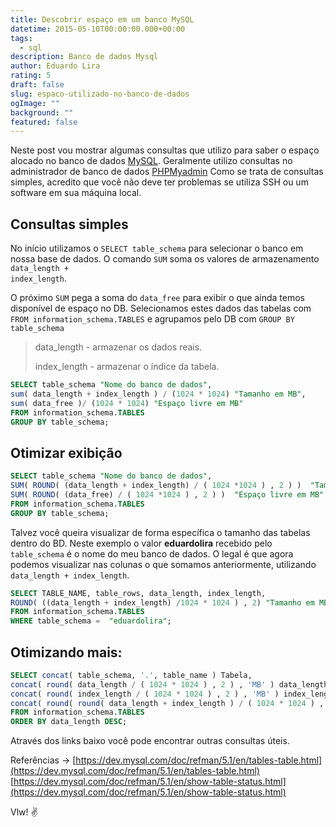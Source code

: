 ```yaml
---
title: Descobrir espaço em um banco MySQL
datetime: 2015-05-10T00:00:00.000+00:00
tags:
  - sql
description: Banco de dados Mysql
author: Eduardo Lira
rating: 5
draft: false
slug: espaco-utilizado-no-banco-de-dados
ogImage: ""
background: ""
featured: false
---
```


Neste post vou mostrar algumas consultas que utilizo para saber o espaço alocado no banco de dados [MySQL][mysql].
Geralmente utilizo consultas no administrador de banco de dados [PHPMyadmin][phpmyadmin]
Como se trata de consultas simples, acredito que você não deve ter problemas se utiliza SSH ou um software em sua máquina local.

## Consultas simples

No início utilizamos o <code>SELECT table_schema</code> para selecionar o banco em nossa base de dados.
O comando <code>SUM</code> soma os valores de armazenamento <code>data_length + index_length</code>.

O próximo <code>SUM</code> pega a soma do <code>data_free</code> para exibir o que ainda temos disponível de espaço no DB.
Selecionamos estes dados das tabelas com <code>FROM information_schema.TABLES</code> e agrupamos pelo DB com <code>GROUP BY table_schema</code>

> data_length - armazenar os dados reais.
>
> index_length - armazenar o índice da tabela.

```sql
SELECT table_schema "Nome do banco de dados",
sum( data_length + index_length ) / (1024 * 1024) "Tamanho em MB",
sum( data_free )/ (1024 * 1024) "Espaço livre em MB"
FROM information_schema.TABLES
GROUP BY table_schema;
```

## Otimizar exibição

```sql
SELECT table_schema "Nome do banco de dados",
SUM( ROUND( (data_length + index_length) / ( 1024 *1024 ) , 2 ) )  "Tamanho em MB",
SUM( ROUND( (data_free) / ( 1024 *1024 ) , 2 ) )  "Espaço livre em MB"
FROM information_schema.TABLES
GROUP BY table_schema;
```

Talvez você queira visualizar de forma específica o tamanho das tabelas dentro do BD.
Neste exemplo o valor **eduardolira** recebido pelo <code>table_schema</code> é o nome do meu banco de dados.
O legal é que agora podemos visualizar nas colunas o que somamos anteriormente, utilizando <code>data_length + index_length</code>.

```sql
SELECT TABLE_NAME, table_rows, data_length, index_length,
ROUND( ((data_length + index_length) /1024 * 1024 ) , 2) "Tamanho em MB"
FROM information_schema.TABLES
WHERE table_schema =  "eduardolira";
```

## Otimizando mais:

```sql
SELECT concat( table_schema, '.', table_name ) Tabela,
concat( round( data_length / ( 1024 * 1024 ) , 2 ) , 'MB' ) data_length,
concat( round( index_length / ( 1024 * 1024 ) , 2 ) , 'MB' ) index_length,
concat( round( round( data_length + index_length ) / ( 1024 * 1024 ) , 2 ) , 'MB' ) Total
FROM information_schema.TABLES
ORDER BY data_length DESC;
```

Através dos links baixo você pode encontrar outras consultas úteis.

Referências ->
[https://dev.mysql.com/doc/refman/5.1/en/tables-table.html](https://dev.mysql.com/doc/refman/5.1/en/tables-table.html)
[https://dev.mysql.com/doc/refman/5.1/en/show-table-status.html](https://dev.mysql.com/doc/refman/5.1/en/show-table-status.html)

Vlw! :v:

[mysql]: https://www.mysql.com/
[phpmyadmin]: http://www.phpmyadmin.net/home_page/index.php
